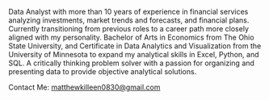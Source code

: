 Data Analyst with more than 10 years of experience in financial services analyzing investments, market trends and forecasts, and financial plans.  Currently transitioning from previous roles to a career path more closely aligned with my personality.  Bachelor of Arts in Economics from The Ohio State University, and Certificate in Data Analytics and Visualization from the University of Minnesota to expand my analytical skills in Excel, Python, and SQL.  A critically thinking problem solver with a passion for organizing and presenting data to provide objective analytical solutions.

Contact Me:  matthewkilleen0830@gmail.com
